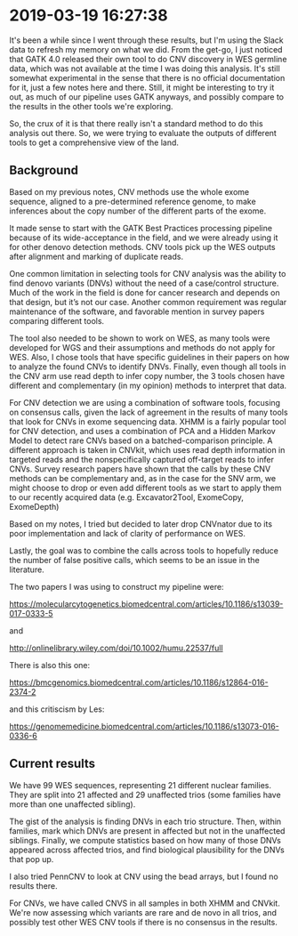 # 2019-03-19 16:27:38

It's been a while since I went through these results, but I'm using the Slack
data to refresh my memory on what we did. From the get-go, I just noticed that
GATK 4.0 released their own tool to do CNV discovery in WES germline data, which
was not available at the time I was doing this analysis. It's still somewhat
experimental in the sense that there is no official documentation for it, just a
few notes here and there. Still, it might be interesting to try it out, as much
of our pipeline uses GATK anyways, and possibly compare to the results in the
other tools we're exploring.

So, the crux of it is that there really isn't a standard method to do this
analysis out there. So, we were trying to evaluate the outputs of different
tools to get a comprehensive view of the land.

## Background

Based on my previous notes, CNV methods use the whole exome sequence, aligned to
a pre-determined reference genome, to make inferences about the copy number of
the different parts of the exome.

It made sense to start with the GATK Best Practices processing pipeline because
of its wide-acceptance in the field, and we were already using it for other
denovo detection methods. CNV tools pick up the WES outputs after alignment and
marking of duplicate reads. 

One common limitation in selecting tools for CNV analysis was the ability to
find denovo variants (DNVs) without the need of a case/control structure. Much
of the work in the field is done for cancer research and depends on that design,
but it’s not our case. Another common requirement was regular maintenance of the
software, and favorable mention in survey papers comparing different tools. 

The tool also needed to be shown to work on WES, as many tools were developed
for WGS and their assumptions and methods do not apply for WES. Also, I chose
tools that have specific guidelines in their papers on how to analyze the found
CNVs to identify DNVs. Finally, even though all tools in the CNV arm use read
depth to infer copy number, the 3 tools chosen have different and complementary
(in my opinion) methods to interpret that data.

For CNV detection we are using a combination of software tools, focusing on consensus calls, given the lack of agreement in the results of many tools that look for CNVs in exome sequencing data. XHMM is a fairly popular tool for CNV detection, and uses a combination of PCA and a Hidden Markov Model to detect rare CNVs based on a batched-comparison principle. A different approach is taken in CNVkit, which uses read depth information in targeted reads and the nonspecifically captured off-target reads to infer CNVs. Survey research papers have shown that the calls by these CNV methods can be complementary and, as in the case for the SNV arm, we might choose to drop or even add different tools as we start to apply them to our recently acquired data (e.g. Excavator2Tool, ExomeCopy, ExomeDepth)

Based on my notes, I tried but decided to later drop CNVnator due to its poor
implementation and lack of clarity of performance on WES. 

Lastly, the goal was to combine the calls across tools to hopefully reduce the
number of false positive calls, which seems to be an issue in the literature.

The two papers I was using to construct my pipeline were:

https://molecularcytogenetics.biomedcentral.com/articles/10.1186/s13039-017-0333-5

and

http://onlinelibrary.wiley.com/doi/10.1002/humu.22537/full

There is also this one:

https://bmcgenomics.biomedcentral.com/articles/10.1186/s12864-016-2374-2

and this critiscism by Les:

https://genomemedicine.biomedcentral.com/articles/10.1186/s13073-016-0336-6


## Current results
We have 99 WES sequences, representing 21 different nuclear families. They are split into 21 affected and 29 unaffected trios (some families have more than one unaffected sibling).

The gist of the analysis is finding DNVs in each trio structure. Then, within families, mark which DNVs are present in affected but not in the unaffected siblings. Finally, we compute statistics based on how many of those DNVs appeared across affected trios, and find biological plausibility for the DNVs that pop up.

I also tried PennCNV to look at CNV using the bead arrays, but I found no
results there.

For CNVs, we have called CNVS in all samples in both XHMM and CNVkit. We're now
assessing which variants are rare and de novo in all trios, and possibly test
other WES CNV tools if there is no consensus in the results.